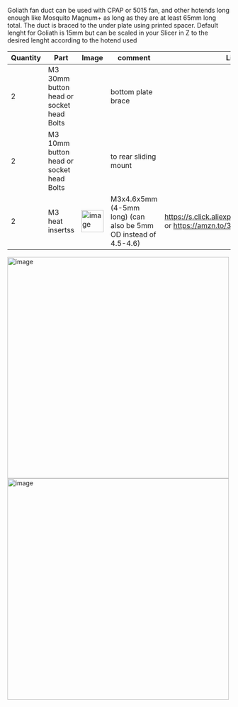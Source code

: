 Goliath fan duct can be used with CPAP or 5015 fan, and other hotends long enough like Mosquito Magnum+ as long as they are at least 65mm long total.
The duct is braced to the under plate using printed spacer. Default lenght for Goliath is 15mm but can be scaled in your Slicer in Z to the desired lenght according to the hotend used

| Quantity | Part                         | Image             | comment  | Links  |
| ------ | ----                           | -------           | -----    | -----	|
| 2      | M3 30mm button head or socket head Bolts|              | bottom plate brace |   |
| 2      | M3 10mm button head or socket head Bolts|              | to rear sliding mount |   |
| 2      | M3 heat insertss |<img width="50" alt="image" src="https://user-images.githubusercontent.com/37383368/213013307-f72b9e07-181a-4029-948b-95a7e522ceda.png"> |  M3x4.6x5mm (4-5mm long) (can also be 5mm OD instead of 4.5-4.6)                | https://s.click.aliexpress.com/e/_De28c87 or https://amzn.to/3ZVI5xR  |

<img width="500" alt="image" src="https://user-images.githubusercontent.com/37383368/213062147-72abc8a1-0c7a-48ba-81cd-47fcf0dce1b6.png"><img width="500" alt="image" src="https://user-images.githubusercontent.com/37383368/213062853-50351e71-32d6-49af-b4ef-d7a467d85310.png">

